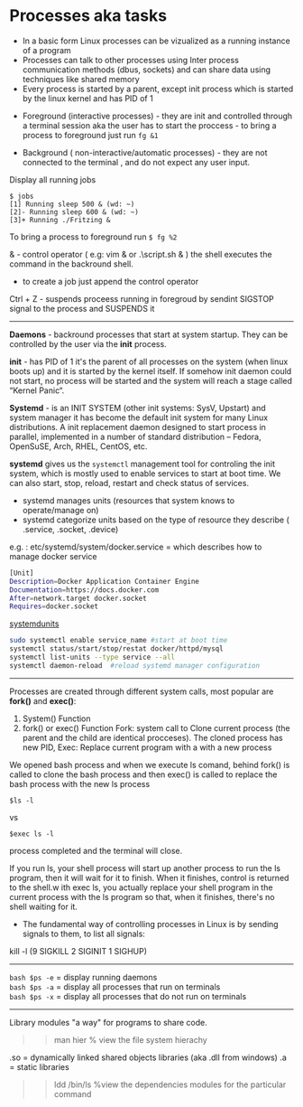 # Processes aka tasks

- In a basic form Linux processes can be vizualized as a running instance of a program  
- Processes can talk to other processes using Inter process communication methods (dbus, sockets) and can share data using techniques like shared memory   
- Every process is started by a parent, except init process which is started by the linux kernel and has PID of 1  



* Foreground (interactive processes) - they are init and controlled through a terminal session aka the user has to start the proccess
				     - to bring a process to foreground just run  `fg &1`

	
* Background ( non-interactive/automatic processes) - they are not connected to the terminal , and do not expect any user input.


Display all running jobs
```shell
$ jobs
[1] Running sleep 500 & (wd: ~)
[2]- Running sleep 600 & (wd: ~)
[3]+ Running ./Fritzing &
```
To bring a process to foreground run `$ fg %2`  

& - control operator ( e.g: vim & or .\script.sh & ) the shell executes the command in the backround shell.
  - to create a job just append the control operator

Ctrl + Z - suspends proceess running in foregroud by sendint SIGSTOP signal to the process and SUSPENDS it

-----------------------------------------------------------------------------------------------------
**Daemons** - backround processes that start at system startup. They can be controlled by the user via the __init__ process.  

**init** - has PID of 1 it's the parent of all processes on the system (when linux boots up) and it is started by the kernel itself.
If somehow init daemon could not start, no process will be started and the system will reach a stage called “Kernel Panic“.  

**Systemd** -  is an INIT SYSTEM (other init systems: SysV, Upstart) and system manager it has become the default init system for many Linux distributions. A init replacement daemon designed to start process in parallel, implemented in a number of standard distribution – Fedora, OpenSuSE, Arch, RHEL, CentOS, etc.

 **systemd** gives us the `systemctl` management tool for controling the init system, which is mostly used to enable services to start at boot time. We can also start, stop, reload, restart and check status of services.

- systemd manages units (resources that system knows to operate/manage on)
- systemd categorize units based on the type of resource they describe ( .service, .socket, .device)  

e.g. : etc/systemd/system/docker.service = which describes how to manage docker service  

```bash
[Unit]
Description=Docker Application Container Engine
Documentation=https://docs.docker.com
After=network.target docker.socket
Requires=docker.socket

```
[systemdunits](https://www.digitalocean.com/community/tutorials/understanding-systemd-units-and-unit-files)

```bash
sudo systemctl enable service_name #start at boot time
systemctl status/start/stop/restat docker/httpd/mysql
systemctl list-units --type service --all
systemctl daemon-reload  #reload systemd manager configuration
```   

-----------------------------------------------------------------------------------------------------------------------------


Processes are created through different system calls, most popular are **fork()** and **exec()**:

1) System() Function 
2) fork() or exec() Function
  Fork: system call to Clone current process (the parent and the child are identical procceses). The cloned process has new PID, 
  Exec: Replace current program with a with a new process 
  
  We opened bash process and when we execute ls comand, behind fork() is called to clone the bash process and then exec() is called to
  replace the bash process with the new ls process
  ```shell
  $ls -l
  ```
  vs  
  
  ```shell
  $exec ls -l
  ```
  process completed and the terminal will close.   
  
  If you run ls, your shell process will start up another process to run the ls program, then it will wait for it to finish. When it finishes, control is returned to the shell.w ith exec ls, you actually replace your shell program in the current process with the ls program so that, when it finishes, there's no shell waiting for it.  
  
  
 * The fundamental way of controlling processes in Linux is by sending signals to them, to list all signals:
 
  kill -l (9 SIGKILL 2 SIGINIT 1 SIGHUP)
 
-----------------------------------------------------------------------------------------------------------------------------
`bash $ps -e` = display running daemons   
`bash $ps -a` = display all processes that run on terminals   
`bash $ps -x` = display all processes that do not run on terminals

-----------------------------------------------------------------------------------------------------------------------------
Library modules "a way" for programs to share code.

>> man hier % view the file system hierachy 

.so = dynamically linked shared objects libraries (aka .dll from windows)
.a = static libraries

>> ldd /bin/ls  %view the dependencies modules for the particular command
